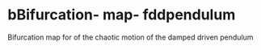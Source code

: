 # bBifurcation- map- fddpendulum
Bifurcation map for of the chaotic motion of the damped driven pendulum
<!--stackedit_data:
eyJoaXN0b3J5IjpbLTE4ODM2MDA0MjhdfQ==
-->